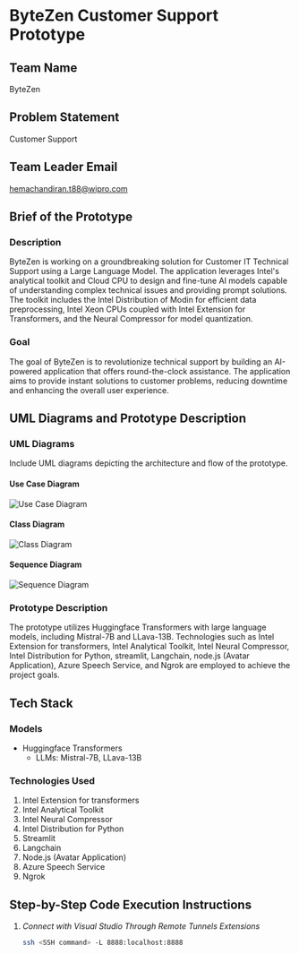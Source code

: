 # ByteZen Customer Support Prototype

## Team Name
ByteZen

## Problem Statement
Customer Support

## Team Leader Email
hemachandiran.t88@wipro.com

## Brief of the Prototype

### Description
ByteZen is working on a groundbreaking solution for Customer IT Technical Support using a Large Language Model. The application leverages Intel's analytical toolkit and Cloud CPU to design and fine-tune AI models capable of understanding complex technical issues and providing prompt solutions. The toolkit includes the Intel Distribution of Modin for efficient data preprocessing, Intel Xeon CPUs coupled with Intel Extension for Transformers, and the Neural Compressor for model quantization.

### Goal
The goal of ByteZen is to revolutionize technical support by building an AI-powered application that offers round-the-clock assistance. The application aims to provide instant solutions to customer problems, reducing downtime and enhancing the overall user experience.

## UML Diagrams and Prototype Description

### UML Diagrams
Include UML diagrams depicting the architecture and flow of the prototype.

#### Use Case Diagram
![Use Case Diagram](path/to/use_case_diagram.png)

#### Class Diagram
![Class Diagram](path/to/class_diagram.png)

#### Sequence Diagram
![Sequence Diagram](path/to/sequence_diagram.png)

### Prototype Description
The prototype utilizes Huggingface Transformers with large language models, including Mistral-7B and LLava-13B. Technologies such as Intel Extension for transformers, Intel Analytical Toolkit, Intel Neural Compressor, Intel Distribution for Python, streamlit, Langchain, node.js (Avatar Application), Azure Speech Service, and Ngrok are employed to achieve the project goals.

## Tech Stack

### Models
- Huggingface Transformers
  - LLMs: Mistral-7B, LLava-13B

### Technologies Used
1. Intel Extension for transformers
2. Intel Analytical Toolkit
3. Intel Neural Compressor
4. Intel Distribution for Python
5. Streamlit
6. Langchain
7. Node.js (Avatar Application)
8. Azure Speech Service
9. Ngrok

## Step-by-Step Code Execution Instructions

1. *Connect with Visual Studio Through Remote Tunnels Extensions*
   ```bash
   ssh <SSH command> -L 8888:localhost:8888

